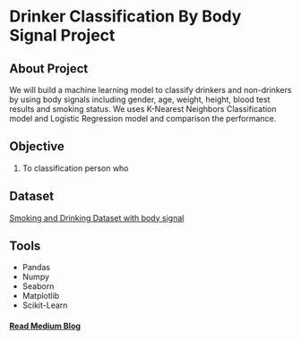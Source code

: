# Drinker Classification By Body Signal Project


## About Project
We will build a machine learning model to classify drinkers and non-drinkers by using body signals including gender, age, weight, height, blood test results and smoking status. We uses K-Nearest Neighbors Classification model and Logistic Regression model and comparison the performance.


## Objective
1. To classification person who  


## Dataset
[Smoking and Drinking Dataset with body signal](https://www.kaggle.com/datasets/sooyoungher/smoking-drinking-dataset/data)


## Tools
* Pandas
* Numpy
* Seaborn
* Matplotlib
* Scikit-Learn


#### [Read Medium Blog](https://medium.com/@pt.panyanontakarn/drinker-classification-by-body-signal-70ab367f3044)